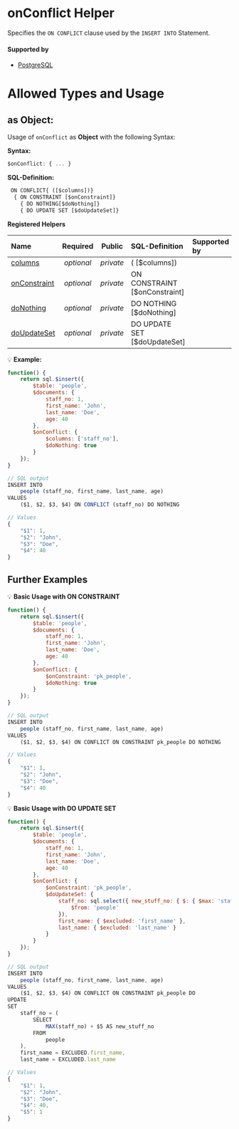 # onConflict Helper
Specifies the `ON CONFLICT` clause used by the `INSERT INTO` Statement.

#### Supported by
- [PostgreSQL](https://www.postgresql.org/docs/9.5/static/sql-insert.html#SQL-ON-CONFLICT)

# Allowed Types and Usage

## as Object:

Usage of `onConflict` as **Object** with the following Syntax:

**Syntax:**

```javascript
$onConflict: { ... }
```

**SQL-Definition:**
```javascript
 ON CONFLICT{ ([$columns])}
  { ON CONSTRAINT [$onConstraint]}
    { DO NOTHING[$doNothing]}
    { DO UPDATE SET [$doUpdateSet]}

```

**Registered Helpers**

Name|Required|Public|SQL-Definition|Supported by
:---|:------:|:----:|:-------------|:-----------
[columns](./private/columns/)|*optional*|*private*| ( [$columns])|
[onConstraint](./private/onConstraint/)|*optional*|*private*| ON CONSTRAINT  [$onConstraint]|
[doNothing](./private/doNothing/)|*optional*|*private*| DO NOTHING [$doNothing]|
[doUpdateSet](./private/doUpdateSet/)|*optional*|*private*| DO UPDATE SET  [$doUpdateSet]|

:bulb: **Example:**
```javascript
function() {
    return sql.$insert({
        $table: 'people',
        $documents: {
            staff_no: 1,
            first_name: 'John',
            last_name: 'Doe',
            age: 40
        },
        $onConflict: {
            $columns: ['staff_no'],
            $doNothing: true
        }
    });
}

// SQL output
INSERT INTO
    people (staff_no, first_name, last_name, age)
VALUES
    ($1, $2, $3, $4) ON CONFLICT (staff_no) DO NOTHING

// Values
{
    "$1": 1,
    "$2": "John",
    "$3": "Doe",
    "$4": 40
}
```

## Further Examples

:bulb: **Basic Usage with ON CONSTRAINT**
```javascript
function() {
    return sql.$insert({
        $table: 'people',
        $documents: {
            staff_no: 1,
            first_name: 'John',
            last_name: 'Doe',
            age: 40
        },
        $onConflict: {
            $onConstraint: 'pk_people',
            $doNothing: true
        }
    });
}

// SQL output
INSERT INTO
    people (staff_no, first_name, last_name, age)
VALUES
    ($1, $2, $3, $4) ON CONFLICT ON CONSTRAINT pk_people DO NOTHING

// Values
{
    "$1": 1,
    "$2": "John",
    "$3": "Doe",
    "$4": 40
}
```

:bulb: **Basic Usage with DO UPDATE SET**
```javascript
function() {
    return sql.$insert({
        $table: 'people',
        $documents: {
            staff_no: 1,
            first_name: 'John',
            last_name: 'Doe',
            age: 40
        },
        $onConflict: {
            $onConstraint: 'pk_people',
            $doUpdateSet: {
                staff_no: sql.select({ new_stuff_no: { $: { $max: 'staff_no', $add: 1 } } }, {
                    $from: 'people'
                }),
                first_name: { $excluded: 'first_name' },
                last_name: { $excluded: 'last_name' }
            }
        }
    });
}

// SQL output
INSERT INTO
    people (staff_no, first_name, last_name, age)
VALUES
    ($1, $2, $3, $4) ON CONFLICT ON CONSTRAINT pk_people DO
UPDATE
SET
    staff_no = (
        SELECT
            MAX(staff_no) + $5 AS new_stuff_no
        FROM
            people
    ),
    first_name = EXCLUDED.first_name,
    last_name = EXCLUDED.last_name

// Values
{
    "$1": 1,
    "$2": "John",
    "$3": "Doe",
    "$4": 40,
    "$5": 1
}
```

